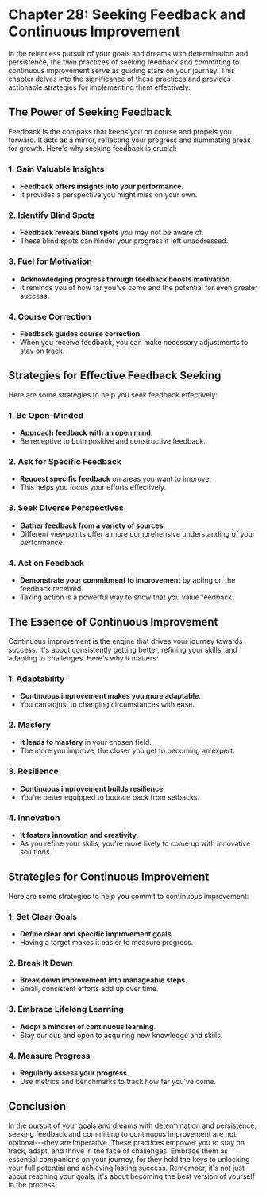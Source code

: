 Chapter 28: Seeking Feedback and Continuous Improvement
=======================================================

In the relentless pursuit of your goals and dreams with determination and persistence, the twin practices of seeking feedback and committing to continuous improvement serve as guiding stars on your journey. This chapter delves into the significance of these practices and provides actionable strategies for implementing them effectively.

**The Power of Seeking Feedback**
---------------------------------

Feedback is the compass that keeps you on course and propels you forward. It acts as a mirror, reflecting your progress and illuminating areas for growth. Here's why seeking feedback is crucial:

### **1. Gain Valuable Insights**

* **Feedback offers insights into your performance**.
* It provides a perspective you might miss on your own.

### **2. Identify Blind Spots**

* **Feedback reveals blind spots** you may not be aware of.
* These blind spots can hinder your progress if left unaddressed.

### **3. Fuel for Motivation**

* **Acknowledging progress through feedback boosts motivation**.
* It reminds you of how far you've come and the potential for even greater success.

### **4. Course Correction**

* **Feedback guides course correction**.
* When you receive feedback, you can make necessary adjustments to stay on track.

**Strategies for Effective Feedback Seeking**
---------------------------------------------

Here are some strategies to help you seek feedback effectively:

### **1. Be Open-Minded**

* **Approach feedback with an open mind**.
* Be receptive to both positive and constructive feedback.

### **2. Ask for Specific Feedback**

* **Request specific feedback** on areas you want to improve.
* This helps you focus your efforts effectively.

### **3. Seek Diverse Perspectives**

* **Gather feedback from a variety of sources**.
* Different viewpoints offer a more comprehensive understanding of your performance.

### **4. Act on Feedback**

* **Demonstrate your commitment to improvement** by acting on the feedback received.
* Taking action is a powerful way to show that you value feedback.

**The Essence of Continuous Improvement**
-----------------------------------------

Continuous improvement is the engine that drives your journey towards success. It's about consistently getting better, refining your skills, and adapting to challenges. Here's why it matters:

### **1. Adaptability**

* **Continuous improvement makes you more adaptable**.
* You can adjust to changing circumstances with ease.

### **2. Mastery**

* **It leads to mastery** in your chosen field.
* The more you improve, the closer you get to becoming an expert.

### **3. Resilience**

* **Continuous improvement builds resilience**.
* You're better equipped to bounce back from setbacks.

### **4. Innovation**

* **It fosters innovation and creativity**.
* As you refine your skills, you're more likely to come up with innovative solutions.

**Strategies for Continuous Improvement**
-----------------------------------------

Here are some strategies to help you commit to continuous improvement:

### **1. Set Clear Goals**

* **Define clear and specific improvement goals**.
* Having a target makes it easier to measure progress.

### **2. Break It Down**

* **Break down improvement into manageable steps**.
* Small, consistent efforts add up over time.

### **3. Embrace Lifelong Learning**

* **Adopt a mindset of continuous learning**.
* Stay curious and open to acquiring new knowledge and skills.

### **4. Measure Progress**

* **Regularly assess your progress**.
* Use metrics and benchmarks to track how far you've come.

**Conclusion**
--------------

In the pursuit of your goals and dreams with determination and persistence, seeking feedback and committing to continuous improvement are not optional---they are imperative. These practices empower you to stay on track, adapt, and thrive in the face of challenges. Embrace them as essential companions on your journey, for they hold the keys to unlocking your full potential and achieving lasting success. Remember, it's not just about reaching your goals; it's about becoming the best version of yourself in the process.
